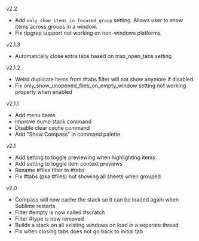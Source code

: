 v2.2
- Add `only_show_items_in_focused_group` setting. Allows user to show items across groups in a window.
- Fix ripgrep support not working on non-windows platforms

v2.1.3
- Automatically close extra tabs based on max_open_tabs setting

v2.1.2
- Weird duplicate items from #tabs filter will not show anymore if disabled
- Fix only_show_unopened_files_on_empty_window setting not working properly when enabled

v2.1.1
- Add menu items
- Improve dump stack command
- Disable clear cache command
- Add "Show Compass" in command palette

v2.1
- Add setting to toggle previewing when highlighting items
- Add setting to toggle item context previews
- Rename #files filter to #tabs
- Fix #tabs (pka #files) not showing all sheets when grouped

v2.0
- Compass will now cache the stack so it can be loaded again when Sublime restarts
- Filter #empty is now called #scratch
- Filter #type is now removed
- Builds a stack on all existing windows on load in a separate thread
- Fix when closing tabs does not go back to initial tab
